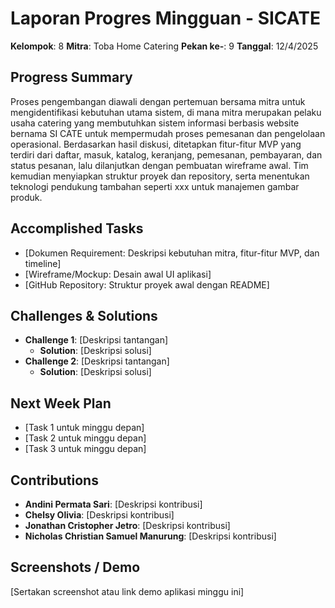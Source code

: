 # Laporan Progres Mingguan - SICATE
**Kelompok**: 8
**Mitra**: Toba Home Catering
**Pekan ke-**: 9
**Tanggal**: 12/4/2025

## Progress Summary
Proses pengembangan diawali dengan pertemuan bersama mitra untuk mengidentifikasi kebutuhan utama sistem, di mana mitra merupakan pelaku usaha catering yang membutuhkan sistem informasi berbasis website bernama SI CATE untuk mempermudah proses pemesanan dan pengelolaan operasional. Berdasarkan hasil diskusi, ditetapkan fitur-fitur MVP yang terdiri dari daftar, masuk, katalog, keranjang, pemesanan, pembayaran, dan status pesanan, lalu dilanjutkan dengan pembuatan wireframe awal. Tim kemudian menyiapkan struktur proyek dan repository, serta menentukan teknologi pendukung tambahan seperti xxx untuk manajemen gambar produk.

## Accomplished Tasks
- [Dokumen Requirement: Deskripsi kebutuhan mitra, fitur-fitur MVP, dan timeline]
- [Wireframe/Mockup: Desain awal UI aplikasi]
- [GitHub Repository: Struktur proyek awal dengan README]

## Challenges & Solutions
- **Challenge 1**: [Deskripsi tantangan]
  - **Solution**: [Deskripsi solusi]
- **Challenge 2**: [Deskripsi tantangan]
  - **Solution**: [Deskripsi solusi]

## Next Week Plan
- [Task 1 untuk minggu depan]
- [Task 2 untuk minggu depan]
- [Task 3 untuk minggu depan]

## Contributions
- **Andini Permata Sari**: [Deskripsi kontribusi]
- **Chelsy Olivia**: [Deskripsi kontribusi]
- **Jonathan Cristopher Jetro**: [Deskripsi kontribusi]
- **Nicholas Christian Samuel Manurung**: [Deskripsi kontribusi]

## Screenshots / Demo
[Sertakan screenshot atau link demo aplikasi minggu ini]
